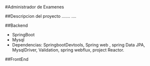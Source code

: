 #Administrador de Examenes

##Descripcion del proyecto
.......
....


##Backend
- SpringBoot
- Mysql
- Dependencias: SpringbootDevtools, Spring web ,
spring Data JPA, MysqlDriver, Validation, spring webflux,
project Reactor.

##FrontEnd